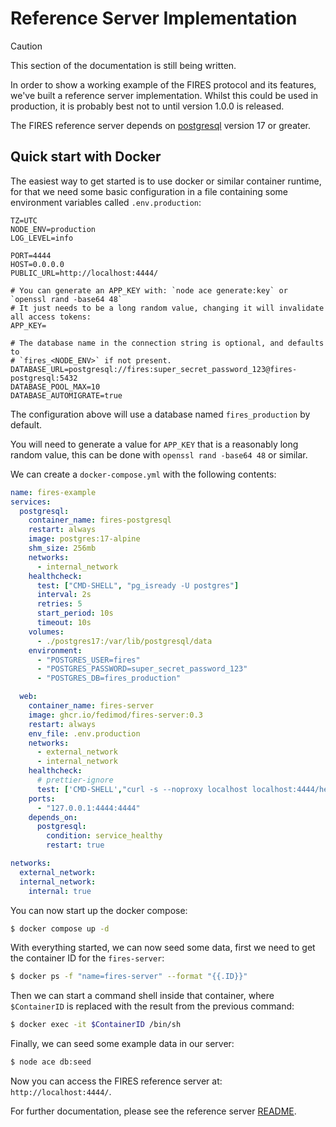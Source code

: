 # Reference Server Implementation

> [!CAUTION]
> This section of the documentation is still being written.

In order to show a working example of the FIRES protocol and its features, we've built a reference server implementation. Whilst this could be used in production, it is probably best not to until version 1.0.0 is released.

The FIRES reference server depends on [postgresql](https://postgresql.org) version 17 or greater.

## Quick start with Docker

The easiest way to get started is to use docker or similar container runtime, for that we need some basic configuration in a file containing some environment variables called `.env.production`:

```dotenv
TZ=UTC
NODE_ENV=production
LOG_LEVEL=info

PORT=4444
HOST=0.0.0.0
PUBLIC_URL=http://localhost:4444/

# You can generate an APP_KEY with: `node ace generate:key` or `openssl rand -base64 48`
# It just needs to be a long random value, changing it will invalidate all access tokens:
APP_KEY=

# The database name in the connection string is optional, and defaults to
# `fires_<NODE_ENV>` if not present.
DATABASE_URL=postgresql://fires:super_secret_password_123@fires-postgresql:5432
DATABASE_POOL_MAX=10
DATABASE_AUTOMIGRATE=true
```

The configuration above will use a database named `fires_production` by default.

You will need to generate a value for `APP_KEY` that is a reasonably long random value, this can be done with `openssl rand -base64 48` or similar.

We can create a `docker-compose.yml` with the following contents:

```yml
name: fires-example
services:
  postgresql:
    container_name: fires-postgresql
    restart: always
    image: postgres:17-alpine
    shm_size: 256mb
    networks:
      - internal_network
    healthcheck:
      test: ["CMD-SHELL", "pg_isready -U postgres"]
      interval: 2s
      retries: 5
      start_period: 10s
      timeout: 10s
    volumes:
      - ./postgres17:/var/lib/postgresql/data
    environment:
      - "POSTGRES_USER=fires"
      - "POSTGRES_PASSWORD=super_secret_password_123"
      - "POSTGRES_DB=fires_production"

  web:
    container_name: fires-server
    image: ghcr.io/fedimod/fires-server:0.3
    restart: always
    env_file: .env.production
    networks:
      - external_network
      - internal_network
    healthcheck:
      # prettier-ignore
      test: ['CMD-SHELL',"curl -s --noproxy localhost localhost:4444/health | grep -q 'OK' || exit 1"]
    ports:
      - "127.0.0.1:4444:4444"
    depends_on:
      postgresql:
        condition: service_healthy
        restart: true

networks:
  external_network:
  internal_network:
    internal: true
```

You can now start up the docker compose:

```sh
$ docker compose up -d
```

With everything started, we can now seed some data, first we need to get the container ID for the `fires-server`:

```sh
$ docker ps -f "name=fires-server" --format "{{.ID}}"
```

Then we can start a command shell inside that container, where `$ContainerID` is replaced with the result from the previous command:

```sh
$ docker exec -it $ContainerID /bin/sh
```

Finally, we can seed some example data in our server:

```sh
$ node ace db:seed
```

Now you can access the FIRES reference server at: `http://localhost:4444/`.

For further documentation, please see the reference server [README](https://github.com/fedimod/fires/tree/main/components/fires-server#readme).
